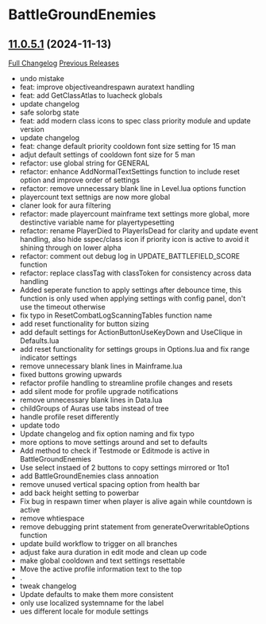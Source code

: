 # BattleGroundEnemies

## [11.0.5.1](https://github.com/BullseiWoWAddons/BattleGroundEnemies/tree/11.0.5.1) (2024-11-13)
[Full Changelog](https://github.com/BullseiWoWAddons/BattleGroundEnemies/commits/11.0.5.1) [Previous Releases](https://github.com/BullseiWoWAddons/BattleGroundEnemies/releases)

- undo mistake  
- feat: improve objectiveandrespawn auratext handling  
- feat: add GetClassAtlas to luacheck globals  
- update changelog  
- safe solorbg state  
- feat: add modern class icons to spec class priority module and update version  
- update changelog  
- feat:  change default priority cooldown font size setting for 15 man  
- adjut default settings of cooldown font size for 5 man  
- refactor: use global string for GENERAL  
- refactor: enhance AddNormalTextSettings function to include reset option and improve order of settings  
- refactor: remove unnecessary blank line in Level.lua options function  
- playercount text settnigs are now more global  
- claner look for aura filtering  
- refactor:  made playercount mainframe text settings more global, more destinctive variable name for playertypesetting  
- refactor: rename PlayerDied to PlayerIsDead for clarity and update event handling, also hide sspec/class icon if priority icon is active to avoid it shining through on lower alpha  
- refactor: comment out debug log in UPDATE\_BATTLEFIELD\_SCORE function  
- refactor: replace classTag with classToken for consistency across data handling  
- Added seperate function to apply settings after debounce time, this function is only used when applying settings with config panel, don't use the timeout otherwise  
- fix typo in ResetCombatLogScanningTables function name  
- add reset functionality for button sizing  
- add default settings for ActionButtonUseKeyDown and UseClique in Defaults.lua  
- add reset functionality for settings groups in Options.lua and fix range indicator settings  
- remove unnecessary blank lines in Mainframe.lua  
- fixed buttons growing upwards  
- refactor profile handling to streamline profile changes and resets  
- add silent mode for profile upgrade notifications  
- remove unnecessary blank lines in Data.lua  
- childGroups of Auras use tabs instead of tree  
- handle profile reset differently  
- update todo  
- Update changelog and fix option naming and fix typo  
- more options to move settings around and set to defaults  
- Add method to check if Testmode or Editmode is active in BattleGroundEnemies  
- Use select instaed of 2 buttons to copy settings mirrored or 1to1  
- add BattleGroundEnemies class annoation  
- remove unused vertical spacing option from health bar  
- add back height setting to powerbar  
- Fix bug in respawn timer when player is alive again while countdown is active  
- remove whtiespace  
- remove debugging print statement from generateOverwritableOptions function  
- update build workflow to trigger on all branches  
- adjust fake aura duration in edit mode and clean up code  
- make global cooldown and text settings resettable  
- Move the active profile information text to the top  
- .  
- tweak changelog  
- Update defaults to make them more consistent  
- only use localized systemname for the label  
- ues different locale for module settings  
